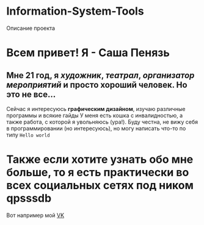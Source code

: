 # Information-System-Tools
Описание проекта 
# Всем привет! Я - **Саша Пенязь** 
## Мне 21 год, я *художник*, *театрал*, *организатор мероприятий* и просто **хороший** человек. Но это не все...
Сейчас я интересуюсь **графическим дизайном**, изучаю различные программы и всякие гайды
У меня есть кошка с инвалидностью, а также работа, с которой я увольняюсь (ура!).
Буду честна, не вижу себя в программировании (но интересуюсь), но могу написать что-то по типу
`Hello world`
# Также если хотите узнать обо мне больше, то я есть практически во всех социальных сетях под ником **qpsssdb** 
Вот например мой [VK](https://vk.com/qpsssdb) 
